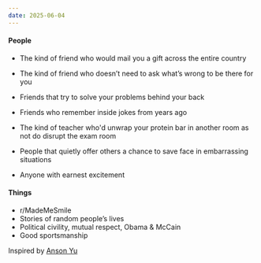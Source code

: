 ```yaml
---
date: 2025-06-04
---
```

#### People
- The kind of friend who would mail you a gift across the entire country
- The kind of friend who doesn’t need to ask what’s wrong to be there for you
- Friends that try to solve your problems behind your back
- Friends who remember inside jokes from years ago

- The kind of teacher who'd unwrap your protein bar in another room as not do disrupt the exam room

- People that quietly offer others a chance to save face in embarrassing situations
- Anyone with earnest excitement

#### Things
- r/MadeMeSmile
- Stories of random people’s lives
- Political civility, mutual respect, Obama & McCain
- Good sportsmanship






Inspired by [Anson Yu](https://ansonyu.me/flags)